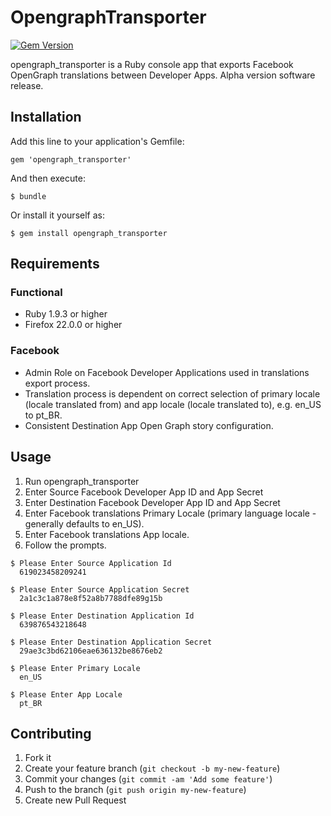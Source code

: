 # OpengraphTransporter
[![Gem Version](https://badge.fury.io/rb/opengraph_transporter.png)](http://badge.fury.io/rb/opengraph_transporter)

opengraph_transporter is a Ruby console app that exports Facebook OpenGraph translations between Developer Apps. 
Alpha version software release. 

## Installation

Add this line to your application's Gemfile:

    gem 'opengraph_transporter'

And then execute:

    $ bundle

Or install it yourself as:

    $ gem install opengraph_transporter
    
    
## Requirements

### Functional
* Ruby 1.9.3 or higher
* Firefox 22.0.0 or higher

### Facebook 
* Admin Role on Facebook Developer Applications used in translations export process.
* Translation process is dependent on correct selection of primary locale (locale translated from) and app locale (locale translated to), e.g. en_US to pt_BR.
* Consistent Destination App Open Graph story configuration.

## Usage

1. Run opengraph_transporter
2. Enter Source Facebook Developer App ID and App Secret
3. Enter Destination Facebook Developer App ID and App Secret
4. Enter Facebook translations Primary Locale (primary language locale - generally defaults to en_US).
5. Enter Facebook translations App locale.
6. Follow the prompts.


```
$ Please Enter Source Application Id
  619023458209241

$ Please Enter Source Application Secret
  2a1c3c1a878e8f52a8b7788dfe89g15b

$ Please Enter Destination Application Id
  639876543218648

$ Please Enter Destination Application Secret
  29ae3c3bd62106eae636132be8676eb2

$ Please Enter Primary Locale
  en_US

$ Please Enter App Locale
  pt_BR
```


## Contributing

1. Fork it
2. Create your feature branch (`git checkout -b my-new-feature`)
3. Commit your changes (`git commit -am 'Add some feature'`)
4. Push to the branch (`git push origin my-new-feature`)
5. Create new Pull Request
